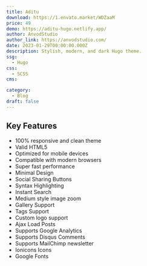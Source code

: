 ```yaml
---
title: Aditu
download: https://1.envato.market/WDZaaM
price: 49
demo: https://aditu-hugo.netlify.app/
author: AnvodStudio
author_link: https://anvodstudio.com/
date: 2023-01-29T00:00:00.000Z
description: Stylish, modern, and dark Hugo theme.
ssg:
  - Hugo
css:
  - SCSS
cms:

category:
  - Blog
draft: false
---
```


## Key Features

- 100% responsive and clean theme
- Valid HTML5
- Optimized for mobile devices
- Compatible with modern browsers
- Super fast performance
- Minimal Design
- Social Sharing Buttons
- Syntax Highlighting
- Instant Search
- Medium style image zoom
- Gallery Support
- Tags Support
- Custom logo support
- Ajax Load Posts
- Supports Google Analytics
- Supports Disqus Comments
- Supports MailChimp newsletter
- Ionicons Icons
- Google Fonts
